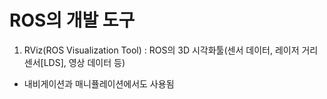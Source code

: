 # ROS의 개발 도구
1. RViz(ROS Visualization Tool)
: ROS의 3D 시각화툴(센서 데이터, 레이저 거리 센서[LDS], 영상 데이터 등)
- 내비게이션과 매니퓰레이션에서도 사용됨

